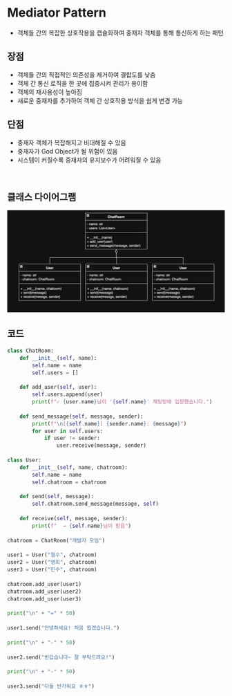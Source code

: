 # Mediator Pattern

- 객체들 간의 복잡한 상호작용을 캡슐화하여 중재자 객체를 통해 통신하게 하는 패턴

## 장점

- 객체들 간의 직접적인 의존성을 제거하여 결합도를 낮춤
- 객체 간 통신 로직을 한 곳에 집중시켜 관리가 용이함
- 객체의 재사용성이 높아짐
- 새로운 중재자를 추가하여 객체 간 상호작용 방식을 쉽게 변경 가능

## 단점

- 중재자 객체가 복잡해지고 비대해질 수 있음
- 중재자가 God Object가 될 위험이 있음
- 시스템이 커질수록 중재자의 유지보수가 어려워질 수 있음

<br>

## 클래스 다이어그램

![img](/img/mediator.png)

## 코드

```py
class ChatRoom:
    def __init__(self, name):
        self.name = name
        self.users = []

    def add_user(self, user):
        self.users.append(user)
        print(f"✓ {user.name}님이 '{self.name}' 채팅방에 입장했습니다.")

    def send_message(self, message, sender):
        print(f"\n[{self.name}] {sender.name}: {message}")
        for user in self.users:
            if user != sender:
                user.receive(message, sender)

class User:
    def __init__(self, name, chatroom):
        self.name = name
        self.chatroom = chatroom

    def send(self, message):
        self.chatroom.send_message(message, self)

    def receive(self, message, sender):
        print(f"  → {self.name}님이 받음")

chatroom = ChatRoom("개발자 모임")

user1 = User("철수", chatroom)
user2 = User("영희", chatroom)
user3 = User("민수", chatroom)

chatroom.add_user(user1)
chatroom.add_user(user2)
chatroom.add_user(user3)

print("\n" + "=" * 50)

user1.send("안녕하세요! 처음 뵙겠습니다.")

print("\n" + "-" * 50)

user2.send("반갑습니다~ 잘 부탁드려요!")

print("\n" + "-" * 50)

user3.send("다들 반가워요 ㅎㅎ")
```
